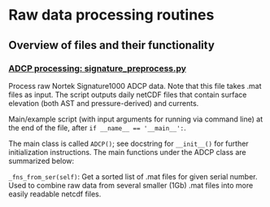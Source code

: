 # Raw data processing routines

## Overview of files and their functionality

### [ADCP processing: signature_preprocess.py](signature_preprocess.py)

Process raw Nortek Signature1000 ADCP data. Note that this file takes .mat files as input. The script outputs daily netCDF files that contain surface elevation (both AST and pressure-derived) and currents.

Main/example script (with input arguments for running via command line) at the end of the file, after `if __name__ == '__main__':`.

The main class is called `ADCP()`; see docstring for `__init__()` for further initialization instructions. The main functions under the ADCP class are summarized below:

`_fns_from_ser(self)`: Get a sorted list of .mat files for given serial number. Used to combine raw data from several smaller (1Gb) .mat files into more easily readable netcdf files.
